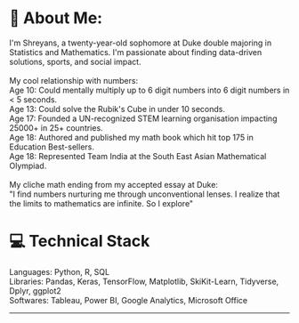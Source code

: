 # 💫 About Me:
I'm Shreyans, a twenty-year-old sophomore at Duke double majoring in Statistics and Mathematics. I'm passionate about finding data-driven solutions, sports, and social impact. <br><br>My cool relationship with numbers:<br>Age 10: Could mentally multiply up to 6 digit numbers into 6 digit numbers in < 5 seconds.<br>Age 13: Could solve the Rubik's Cube in under 10 seconds. <br>Age 17: Founded a UN-recognized STEM learning organisation impacting 25000+ in 25+ countries.<br>Age 18: Authored and published my math book which hit top 175 in Education Best-sellers.<br>Age 18: Represented Team India at the South East Asian Mathematical Olympiad.<br><br>My cliche math ending from my accepted essay at Duke:<br>"I find numbers nurturing me through unconventional lenses. I realize that the limits to mathematics are infinite. So I explore"

# 💻 **Technical Stack**
Languages: Python, R, SQL<br>
Libraries: Pandas, Keras, TensorFlow, Matplotlib, SkiKit-Learn, Tidyverse, Dplyr, ggplot2<br>
Softwares: Tableau, Power BI, Google Analytics, Microsoft Office

---

